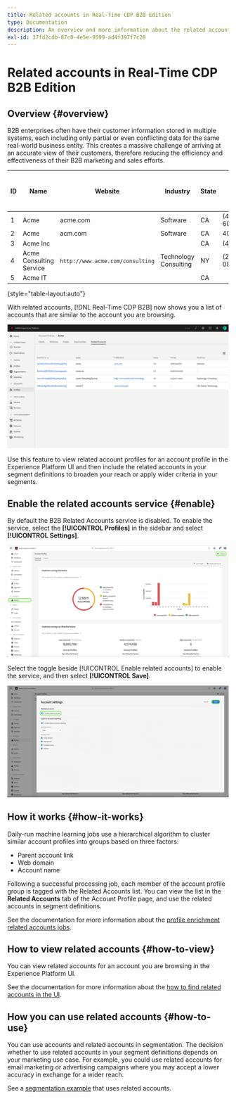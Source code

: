 ```yaml
---
title: Related accounts in Real-Time CDP B2B Edition
type: Documentation
description: An overview and more information about the related accounts feature in Experience Platform Real-Time CDP B2B.
exl-id: 37fd2cdb-87c0-4e5e-9599-ad4f397f7c28
---
```

# Related accounts in Real-Time CDP B2B Edition

## Overview {#overview}

B2B enterprises often have their customer information stored in multiple systems, each including only partial or even conflicting data for the same real-world business entity. This creates a massive challenge of arriving at an accurate view of their customers, therefore reducing the efficiency and effectiveness of their B2B marketing and sales efforts.

| ID | Name | Website | Industry | State | Phone | Has open opportunity with amount > `$1 million` |
|---|---|---|---|---|---|---|
| 1 | Acme | acme.com | Software | CA  | (408)536-6000 |   |
| 2 | Acme |  acm.com | Software | CA  | 4085366000 | x |
| 3 | Acme Inc |   |   |  CA | (408)5366000 |   |
| 4 | Acme Consulting Service | `http://www.acme.com/consulting` | Technology Consulting | NY  | (212)471-0904 | x |
| 5 | Acme IT |   |   | CA  |   |   |

{style="table-layout:auto"}

With related accounts, [!DNL Real-Time CDP B2B] now shows you a list of accounts that are similar to the account you are browsing.

![Screen showing Related accounts in the Experience Platform UI.](/help/rtcdp/b2b-ai-ml-services/assets/related-accounts-in-ui.png)

Use this feature to view related account profiles for an account profile in the Experience Platform UI and then include the related accounts in your segment definitions to broaden your reach or apply wider criteria in your segments.

## Enable the related accounts service {#enable}

By default the B2B Related Accounts service is disabled. To enable the service, select the **[!UICONTROL Profiles]** in the sidebar and select **[!UICONTROL Settings]**.

![Experience Platform UI highlighting profiles and settings.](../assets/../b2b-ai-ml-services/assets/related-account-settings.png)

Select the toggle beside [!UICONTROL Enable related accounts] to enable the service, and then select **[!UICONTROL Save]**.

![Account settings screen highlighting the toggle and save.](../assets/../b2b-ai-ml-services/assets/related-account-toggle.png)

## How it works {#how-it-works}

Daily-run machine learning jobs use a hierarchical algorithm to cluster similar account profiles into groups based on three factors:

* Parent account link
* Web domain
* Account name
  
Following a successful processing job, each member of the account profile group is tagged with the Related Accounts list. You can view the list in the **Related Accounts** tab of the Account Profile page, and use the related accounts in segment definitions.

See the documentation for more information about the [profile enrichment related accounts jobs](/help/dataflows/ui/b2b/monitor-profile-enrichment.md).

## How to view related accounts {#how-to-view}

You can view related accounts for an account you are browsing in the Experience Platform UI.

See the documentation for more information about the [how to find related accounts in the UI](/help/rtcdp/accounts/account-profile-ui-guide.md#related-accounts-tab).

## How you can use related accounts {#how-to-use}

You can use accounts and related accounts in segmentation. The decision whether to use related accounts in your segment definitions depends on your marketing use case. For example, you could use related accounts for email marketing or advertising campaigns where you may accept a lower accuracy in exchange for a wider reach.

See a [segmentation example](/help/rtcdp/segmentation/b2b.md#related-accounts) that uses related accounts.
